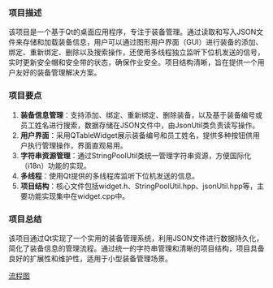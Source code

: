 ### 项目描述
该项目是一个基于Qt的桌面应用程序，专注于装备管理。通过读取和写入JSON文件来存储和加载装备信息，用户可以通过图形用户界面（GUI）进行装备的添加、绑定、重新绑定、删除以及搜索操作，还使用多线程独立监听下位机发送的信号，实时更新安全帽和安全带的状态，确保作业安全。项目结构清晰，旨在提供一个用户友好的装备管理解决方案。

### 项目要点
1. **装备信息管理**：支持添加、绑定、重新绑定、删除装备，以及基于装备编号或员工姓名进行搜索，数据存储在JSON文件中，由JsonUtil类负责读写操作。
2. **用户界面**：采用QTableWidget展示装备编号和员工姓名，提供多种按钮供用户执行管理操作，界面直观易用。
3. **字符串资源管理**：通过StringPoolUtil类统一管理字符串资源，方便国际化（i18n）功能的实现。
4. **多线程**：使用Qt提供的多线程库监听下位机发送的信息。
5. **项目结构**：核心文件包括widget.h、StringPoolUtil.hpp、jsonUtil.hpp等，主要功能实现集中在widget.cpp中。

### 项目总结
该项目通过Qt实现了一个实用的装备管理系统，利用JSON文件进行数据持久化，简化了装备信息的管理流程。通过统一的字符串管理和清晰的项目结构，项目具备良好的扩展性和维护性，适用于小型装备管理场景。

[流程图](./总框架流程.jpg)
